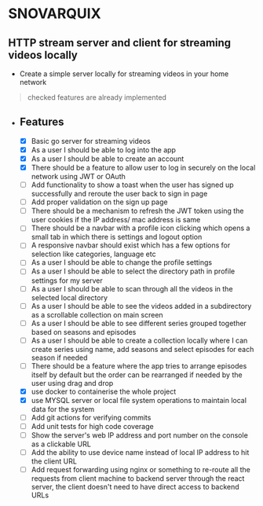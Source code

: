 # SNOVARQUIX

## HTTP stream server and client for streaming videos locally

- Create a simple server locally for streaming videos in your home network

> checked features are already implemented
  
- ## Features

  - [x] Basic go server for streaming videos
  - [x] As a user I should be able to log into the app
  - [x] As a user I should be able to create an account
  - [x] There should be a feature to allow user to log in securely on the local network using JWT or OAuth
  - [ ] Add functionality to show a toast when the user has signed up successfully and reroute the user back to sign in page
  - [ ] Add proper validation on the sign up page
  - [ ] There should be a mechanism to refresh the JWT token using the user cookies if the IP address/ mac address is same
  - [ ] There should be a navbar with a profile icon clicking which opens a small tab in which there is settings and logout option
  - [ ] A responsive navbar should exist which has a few options for selection like categories, language etc
  - [ ] As a user I should be able to change the profile settings
  - [ ] As a user I should be able to select the directory path in profile settings for my server
  - [ ] As a user I should be able to scan through all the videos in the selected local directory
  - [ ] As a user I should be able to see the videos added in a subdirectory as a scrollable collection on main screen
  - [ ] As a user I should be able to see different series grouped together based on seasons and episodes
  - [ ] As a user I should be able to create a collection locally where I can create series using name, add seasons and select episodes for each season if needed
  - [ ] There should be a feature where the app tries to arrange episodes itself by default but the order can be rearranged if needed by the user using drag and drop
  - [x] use docker to containerise the whole project
  - [x] use MYSQL server or local file system operations to maintain local data for the system
  - [ ] Add git actions for verifying commits
  - [ ] Add unit tests for high code coverage
  - [ ] Show the server's web IP address and port number on the console as a clickable URL
  - [ ] Add the ability to use device name instead of local IP address to hit the client URL
  - [ ] Add request forwarding using nginx or something to re-route all the requests from client machine to backend server through the react server, the client doesn't need to have direct access to backend URLs
